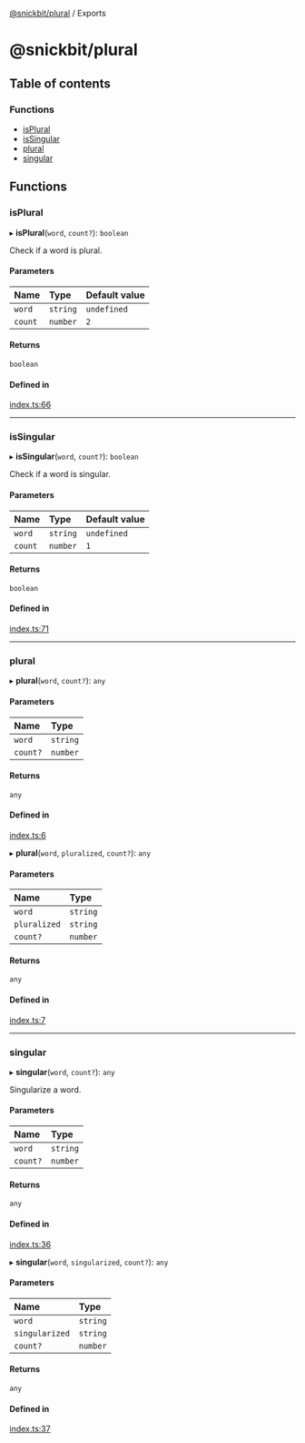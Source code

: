 [@snickbit/plural](README.md) / Exports

# @snickbit/plural

## Table of contents

### Functions

- [isPlural](modules.md#isplural)
- [isSingular](modules.md#issingular)
- [plural](modules.md#plural)
- [singular](modules.md#singular)

## Functions

### isPlural

▸ **isPlural**(`word`, `count?`): `boolean`

Check if a word is plural.

#### Parameters

| Name | Type | Default value |
| :------ | :------ | :------ |
| `word` | `string` | `undefined` |
| `count` | `number` | `2` |

#### Returns

`boolean`

#### Defined in

[index.ts:66](https://github.com/snickbit/snickbit.js/blob/166d3ad/packages/plural/src/index.ts#L66)

___

### isSingular

▸ **isSingular**(`word`, `count?`): `boolean`

Check if a word is singular.

#### Parameters

| Name | Type | Default value |
| :------ | :------ | :------ |
| `word` | `string` | `undefined` |
| `count` | `number` | `1` |

#### Returns

`boolean`

#### Defined in

[index.ts:71](https://github.com/snickbit/snickbit.js/blob/166d3ad/packages/plural/src/index.ts#L71)

___

### plural

▸ **plural**(`word`, `count?`): `any`

#### Parameters

| Name | Type |
| :------ | :------ |
| `word` | `string` |
| `count?` | `number` |

#### Returns

`any`

#### Defined in

[index.ts:6](https://github.com/snickbit/snickbit.js/blob/166d3ad/packages/plural/src/index.ts#L6)

▸ **plural**(`word`, `pluralized`, `count?`): `any`

#### Parameters

| Name | Type |
| :------ | :------ |
| `word` | `string` |
| `pluralized` | `string` |
| `count?` | `number` |

#### Returns

`any`

#### Defined in

[index.ts:7](https://github.com/snickbit/snickbit.js/blob/166d3ad/packages/plural/src/index.ts#L7)

___

### singular

▸ **singular**(`word`, `count?`): `any`

Singularize a word.

#### Parameters

| Name | Type |
| :------ | :------ |
| `word` | `string` |
| `count?` | `number` |

#### Returns

`any`

#### Defined in

[index.ts:36](https://github.com/snickbit/snickbit.js/blob/166d3ad/packages/plural/src/index.ts#L36)

▸ **singular**(`word`, `singularized`, `count?`): `any`

#### Parameters

| Name | Type |
| :------ | :------ |
| `word` | `string` |
| `singularized` | `string` |
| `count?` | `number` |

#### Returns

`any`

#### Defined in

[index.ts:37](https://github.com/snickbit/snickbit.js/blob/166d3ad/packages/plural/src/index.ts#L37)
